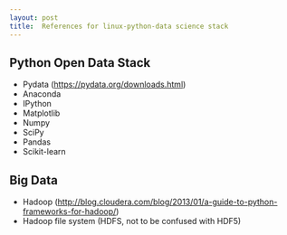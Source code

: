 ```yaml
---
layout: post
title:  References for linux-python-data science stack
---
```


## Python Open Data Stack

- Pydata (<https://pydata.org/downloads.html>)
 - Anaconda
 - IPython
 - Matplotlib
 - Numpy
 - SciPy
 - Pandas
 - Scikit-learn


## Big Data

- Hadoop (<http://blog.cloudera.com/blog/2013/01/a-guide-to-python-frameworks-for-hadoop/>)
 - Hadoop file system (HDFS, not to be confused with HDF5)
